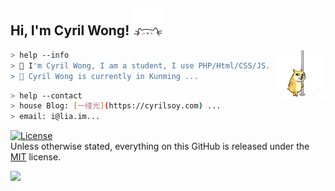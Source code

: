 <h2> Hi, I'm Cyril Wong! <img src="/media/files/giphy.gif" width="50"></h2>

<img align='right' src="/media/files/20200717001629.gif" width="80">

````bash
> help --info
> 💬 I'm Cyril Wong, I am a student, I use PHP/Html/CSS/JS. ...
> 🌱 Cyril Wong is currently in Kunming ...
````
````bash
> help --contact
> house Blog: [一缕光](https://cyrilsoy.com) ...
> email: i@lia.im...
````

<a href="https://cyrilwong.mit-license.org/"><img src="https://img.shields.io/github/license/ikym/mit-license?style=flat-square.svg" alt="License"></a></br>
Unless otherwise stated, everything on this GitHub is released under the [MIT](https://cyrilwong.mit-license.org/) license.

![](https://github-readme-stats.vercel.app/api?username=cyrilsoy&show_icons=true&hide=[%22issues%22])

<!--
**cyrilsoy/cyrilsoy** is a ✨ _special_ ✨ repository because its `README.md` (this file) appears on your GitHub profile.
-->
